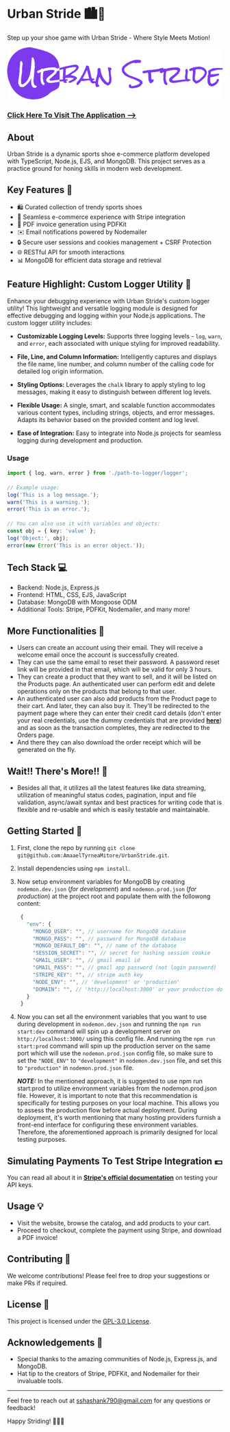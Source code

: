# Urban Stride 🏙️👟

Step up your shoe game with Urban Stride - Where Style Meets Motion!

![Urban Stride Logo](public/img/logo.png)

### [Click Here To Visit The Application &LongRightArrow;](https://urbanstride.onrender.com/)

## About

Urban Stride is a dynamic sports shoe e-commerce platform developed with TypeScript, Node.js, EJS, and MongoDB. This project serves as a practice ground for honing skills in modern web development.

## Key Features 🌟

- 🛍️ Curated collection of trendy sports shoes
- 🛒 Seamless e-commerce experience with Stripe integration
- 📄 PDF invoice generation using PDFKit
- ✉️ Email notifications powered by Nodemailer
- 🔒 Secure user sessions and cookies management + CSRF Protection
- 🌐 RESTful API for smooth interactions
- 📊 MongoDB for efficient data storage and retrieval

## Feature Highlight: Custom Logger Utility 📝

Enhance your debugging experience with Urban Stride's custom logger utility! This lightweight and versatile logging module is designed for effective debugging and logging within your Node.js applications. The custom logger utility includes:

- **Customizable Logging Levels:** Supports three logging levels - `log`, `warn`, and `error`, each associated with unique styling for improved readability.

- **File, Line, and Column Information:** Intelligently captures and displays the file name, line number, and column number of the calling code for detailed log origin information.

- **Styling Options:** Leverages the `chalk` library to apply styling to log messages, making it easy to distinguish between different log levels.

- **Flexible Usage:** A single, smart, and scalable function accommodates various content types, including strings, objects, and error messages. Adapts its behavior based on the provided content and log level.

- **Ease of Integration:** Easy to integrate into Node.js projects for seamless logging during development and production.

### Usage

```typescript
import { log, warn, error } from './path-to-logger/logger';

// Example usage:
log('This is a log message.');
warn('This is a warning.');
error('This is an error.');

// You can also use it with variables and objects:
const obj = { key: 'value' };
log('Object:', obj);
error(new Error('This is an error object.'));
```

## Tech Stack 💻

- Backend: Node.js, Express.js
- Frontend: HTML, CSS, EJS, JavaScript
- Database: MongoDB with Mongoose ODM
- Additional Tools: Stripe, PDFKit, Nodemailer, and many more!

## More Functionalities 🤩

- Users can create an account using their email. They will receive a welcome email once the account is successfully created.
- They can use the same email to reset their password. A password reset link will be provided in that email, which will be valid for only 3 hours.
- They can create a product that they want to sell, and it will be listed on the Products page. An authenticated user can perform edit and delete operations only on the products that belong to that user.
- An authenticated user can also add products from the Product page to their cart. And later, they can also buy it. They'll be redirected to the payment page where they can enter their credit card details (don't enter your real credentials, use the dummy credentials that are provided [**here**](https://github.com/AmaaelTyrneaMitore/UrbanStride?tab=readme-ov-file#simulating-payments-to-test-stripe-integration-)) and as soon as the transaction completes, they are redirected to the Orders page.
- And there they can also download the order receipt which will be generated on the fly.

## Wait!! There's More!! 🥳

- Besides all that, it utilizes all the latest features like data streaming, utilization of meaningful status codes, pagination, input and file validation, async/await syntax and best practices for writing code that is flexible and re-usable and which is easily testable and maintainable.

## Getting Started 🚀

1. First, clone the repo by running `git clone git@github.com:AmaaelTyrneaMitore/UrbanStride.git`.
2. Install dependencies using `npm install`.
3. Now setup environment variables for MongoDB by creating `nodemon.dev.json` (_for development_) and `nodemon.prod.json` (_for production_) at the project root and populate them with the followong content:
   ```js
    {
      "env": {
        "MONGO_USER": "", // username for MongoDB database
        "MONGO_PASS": "", // password for MongoDB database
        "MONGO_DEFAULT_DB": "", // name of the database
        "SESSION_SECRET": "", // secret for hashing session cookie
        "GMAIL_USER": "", // gmail email id
        "GMAIL_PASS": "", // gmail app password (not login password)
        "STRIPE_KEY": "", // stripe auth key
        "NODE_ENV": "", // 'development' or 'production'
        "DOMAIN": "", // 'http://localhost:3000' or your production domain
      }
    }
   ```
4. Now you can set all the environment variables that you want to use during development in `nodemon.dev.json` and running the `npm run start:dev` command will spin up a development server on `http://localhost:3000/` using this config file. And running the `npm run start:prod` command will spin up the production server on the same port which will use the `nodemon.prod.json` config file, so make sure to set the `"NODE_ENV"` to `"development"` in `nodemon.dev.json` file, and set this to `"production"` in `nodemon.prod.json` file.

   **_NOTE:_** In the mentioned approach, it is suggested to use npm run start:prod to utilize environment variables from the nodemon.prod.json file. However, it is important to note that this recommendation is specifically for testing purposes on your local machine. This allows you to assess the production flow before actual deployment. During deployment, it's worth mentioning that many hosting providers furnish a front-end interface for configuring these environment variables. Therefore, the aforementioned approach is primarily designed for local testing purposes.

## Simulating Payments To Test Stripe Integration 💷

You can read all about it in [**Stripe's official documentation**](https://stripe.com/docs/testing?numbers-or-method-or-token=card-numbers) on testing your API keys.

## Usage 💡

- Visit the website, browse the catalog, and add products to your cart.
- Proceed to checkout, complete the payment using Stripe, and download a PDF invoice!

## Contributing 🤝

We welcome contributions! Please feel free to drop your suggestions or make PRs if required.

## License 📝

This project is licensed under the [GPL-3.0 License](LICENSE).

## Acknowledgements 🙏

- Special thanks to the amazing communities of Node.js, Express.js, and MongoDB.
- Hat tip to the creators of Stripe, PDFKit, and Nodemailer for their invaluable tools.

---

Feel free to reach out at [sshashank790@gmail.com](mailto:sshashank790@gmail.com) for any questions or feedback!

Happy Striding! 🏃‍♂️👟
